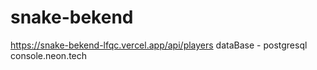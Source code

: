 # snake-bekend
https://snake-bekend-lfqc.vercel.app/api/players
dataBase - postgresql console.neon.tech